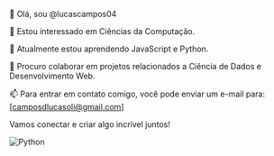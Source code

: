 👋 Olá, sou @lucascampos04

👀 Estou interessado em Ciências da Computação.

🌱 Atualmente estou aprendendo JavaScript e Python.

💞️ Procuro colaborar em projetos relacionados a Ciência de Dados e Desenvolvimento Web.

📫 Para entrar em contato comigo, você pode enviar um e-mail para: [camposdlucasoli@gmail.com]

Vamos conectar e criar algo incrível juntos!

![Python](https://img.shields.io/badge/-Python-blue)

